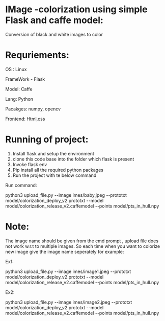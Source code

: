# IMage -colorization using simple Flask and caffe model:
Conversion of black and white images to color 

Requriements:
==============
OS : Linux 

FrameWork - Flask

Model: Caffe

Lang: Python 

Pacakges: numpy, opencv

Frontend: Html,css

Running of project:
===================

1. Install flask and setup the environment
2. clone this code base into the folder which flask is present
3. Invoke flask env
4. Pip install all the required python packages
5. Run the project with te below command

Run command:

python3 upload_file.py --image imes/baby.jpeg --prototxt model/colorization_deploy_v2.prototxt --model model/colorization_release_v2.caffemodel --points model/pts_in_hull.npy


Note:
====
The image name should be given from the cmd prompt , upload file does not work w.r.t to multiple images. So each time 
when you want to colorize new image give the  image name seperately for example:


Ex1: 

python3 upload_file.py --image imes/image1.jpeg --prototxt model/colorization_deploy_v2.prototxt --model model/colorization_release_v2.caffemodel --points model/pts_in_hull.npy



Ex2:

python3 upload_file.py --image imes/image2.jpeg --prototxt model/colorization_deploy_v2.prototxt --model model/colorization_release_v2.caffemodel --points model/pts_in_hull.npy









